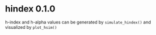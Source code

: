 # hindex 0.1.0

h-index and h-alpha values can be generated by `simulate_hindex()` and visualized by `plot_hsim()`
